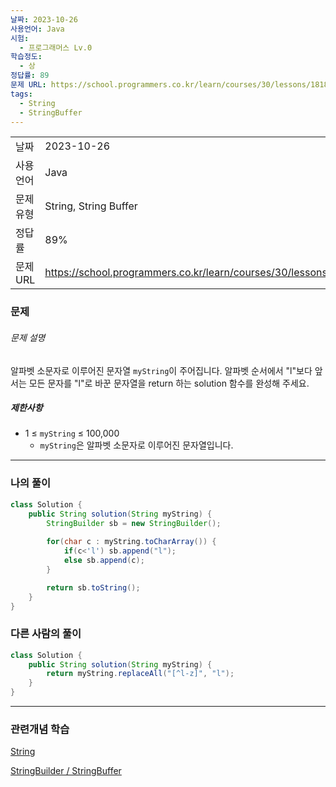 ```yaml
---
날짜: 2023-10-26
사용언어: Java
시험:
  - 프로그래머스 Lv.0
학습정도:
  - 상
정답률: 89
문제 URL: https://school.programmers.co.kr/learn/courses/30/lessons/181834
tags:
  - String
  - StringBuffer
---
```

|           |                                                                  |
| --------- | ---------------------------------------------------------------- |
| 날짜      | 2023-10-26                                                       | 
| 사용 언어 | Java                                                             |
| 문제 유형 | String, String Buffer                                            |
| 정답률    | 89%                                                              |
| 문제 URL  | https://school.programmers.co.kr/learn/courses/30/lessons/181834 |

### 문제

###### 문제 설명

알파벳 소문자로 이루어진 문자열 `myString`이 주어집니다. 알파벳 순서에서 "l"보다 앞서는 모든 문자를 "l"로 바꾼 문자열을 return 하는 solution 함수를 완성해 주세요.

##### 제한사항

- 1 ≤ `myString` ≤ 100,000
    - `myString`은 알파벳 소문자로 이루어진 문자열입니다.

---

### 나의 풀이

```java
class Solution {
    public String solution(String myString) {
        StringBuilder sb = new StringBuilder();
        
        for(char c : myString.toCharArray()) {
            if(c<'l') sb.append("l");
            else sb.append(c);
        }

        return sb.toString();
    }
}
```

### 다른 사람의 풀이

```java
class Solution {
    public String solution(String myString) {
        return myString.replaceAll("[^l-z]", "l");
    }
}
```

---
### 관련개념 학습
[String](Summary/String.md)

[StringBuilder / StringBuffer](Summary/StringBuilder%20Buffer.md)